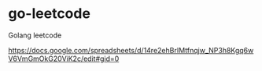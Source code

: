 # go-leetcode
Golang leetcode

https://docs.google.com/spreadsheets/d/14re2ehBrIMtfnqjw_NP3h8Kgq6wV6VmGmOkG20ViK2c/edit#gid=0